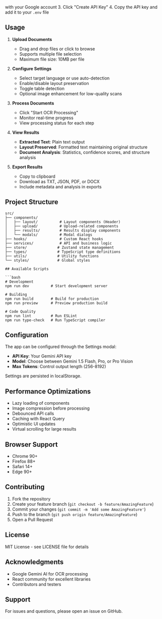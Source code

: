  with your Google account
3. Click "Create API Key"
4. Copy the API key and add it to your `.env` file

## Usage

1. **Upload Documents**
   - Drag and drop files or click to browse
   - Supports multiple file selection
   - Maximum file size: 10MB per file

2. **Configure Settings**
   - Select target language or use auto-detection
   - Enable/disable layout preservation
   - Toggle table detection
   - Optional image enhancement for low-quality scans

3. **Process Documents**
   - Click "Start OCR Processing"
   - Monitor real-time progress
   - View processing status for each step

4. **View Results**
   - **Extracted Text**: Plain text output
   - **Layout Preserved**: Formatted text maintaining original structure
   - **Document Analysis**: Statistics, confidence scores, and structure analysis

5. **Export Results**
   - Copy to clipboard
   - Download as TXT, JSON, PDF, or DOCX
   - Include metadata and analysis in exports

## Project Structure

```
src/
├── components/
│   ├── layout/          # Layout components (Header)
│   ├── upload/          # Upload-related components
│   ├── results/         # Results display components
│   └── modals/          # Modal dialogs
├── hooks/               # Custom React hooks
├── services/            # API and business logic
├── store/              # Zustand state management
├── types/              # TypeScript type definitions
├── utils/              # Utility functions
└── styles/             # Global styles

## Available Scripts

```bash
# Development
npm run dev          # Start development server

# Building
npm run build        # Build for production
npm run preview      # Preview production build

# Code Quality
npm run lint         # Run ESLint
npm run type-check   # Run TypeScript compiler
```

## Configuration

The app can be configured through the Settings modal:

- **API Key**: Your Gemini API key
- **Model**: Choose between Gemini 1.5 Flash, Pro, or Pro Vision
- **Max Tokens**: Control output length (256-8192)

Settings are persisted in localStorage.

## Performance Optimizations

- Lazy loading of components
- Image compression before processing
- Debounced API calls
- Caching with React Query
- Optimistic UI updates
- Virtual scrolling for large results

## Browser Support

- Chrome 90+
- Firefox 88+
- Safari 14+
- Edge 90+

## Contributing

1. Fork the repository
2. Create your feature branch (`git checkout -b feature/AmazingFeature`)
3. Commit your changes (`git commit -m 'Add some AmazingFeature'`)
4. Push to the branch (`git push origin feature/AmazingFeature`)
5. Open a Pull Request

## License

MIT License - see LICENSE file for details

## Acknowledgments

- Google Gemini AI for OCR processing
- React community for excellent libraries
- Contributors and testers

## Support

For issues and questions, please open an issue on GitHub.
